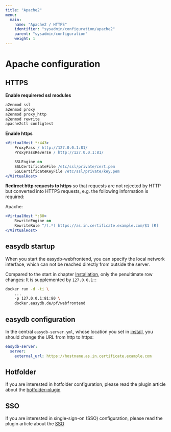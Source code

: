 ```yaml
---
title: "Apache2"
menu:
  main:
    name: "Apache2 / HTTPS"
    identifier: "sysadmin/configuration/apache2"
    parent: "sysadmin/configuration"
    weight: 1
---
```

# Apache configuration

## HTTPS

**Enable requirered ssl modules**
```apache
a2enmod ssl
a2enmod proxy
a2enmod proxy_http
a2enmod rewrite
apache2ctl configtest
```

**Enable https**
```apache
<VirtualHost *:443>
    ProxyPass / http://127.0.0.1:81/
    ProxyPassReverse / http://127.0.0.1:81/

    SSLEngine on
    SSLCertificateFile /etc/ssl/private/cert.pem
    SSLCertificateKeyFile /etc/ssl/private/key.pem
</VirtualHost>
```

**Redirect http requests to https** so that requests are not rejected by HTTP but converted into HTTPS requests, e.g. the following information is required:

Apache:

```apache
<VirtualHost *:80>
    RewriteEngine on
    RewriteRule ^/(.*) https://as.in.certificate.example.com/$1 [R]
</VirtualHost>
```

## easydb startup

When you start the easydb-webfrontend, you can specify the local network interface, which can not be reached directly from outside the server.

Compared to the start in chapter [Installation](../../installation), only the penultimate row changes: It is supplemented by `127.0.0.1:`:

```bash
docker run -d -ti \
    ...
    -p 127.0.0.1:81:80 \
    docker.easydb.de/pf/webfrontend
```

## easydb configuration

In the central `easydb-server.yml`, whose location you set in [install](../../installation), you should change the URL from http to https:

```yaml
easydb-server:
  server:
    external_url: https://hostname.as.in.certificate.example.com
```

## Hotfolder

If you are interested in hotfolder configuration, please read the plugin article about the [hotfolder-plugin](/en/sysadmin/configuration/easydb-server.yml/plugins/hotfolder)

## SSO

If you are interested in single-sign-on (SSO) configuration, please read the plugin article about the [SSO](/en/sysadmin/configuration/easydb-server.yml/plugins/sso)
